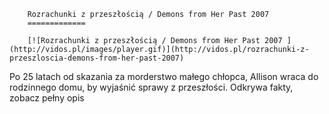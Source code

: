 
        Rozrachunki z przeszłością / Demons from Her Past 2007 
        =============
        
        [![Rozrachunki z przeszłością / Demons from Her Past 2007 ](http://vidos.pl/images/player.gif)](http://vidos.pl/rozrachunki-z-przeszloscia-demons-from-her-past-2007)
        
        
 Po 25 latach od skazania za morderstwo małego chłopca, Allison wraca do rodzinnego domu, by wyjaśnić sprawy z przeszłości. Odkrywa fakty, zobacz pełny opis
    